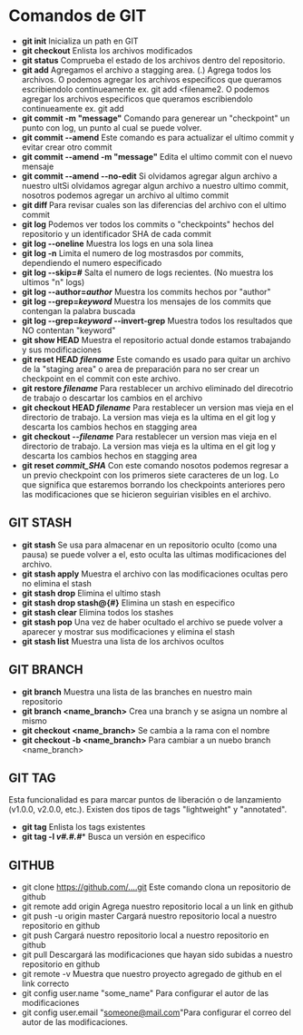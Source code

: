 # Comandos de GIT

+ **git init** 					Inicializa un path en GIT
+ **git checkout**				Enlista los archivos modificados
+ **git status**				Comprueba el estado de los archivos dentro del repositorio.
+ **git add**					Agregamos el archivo a stagging area. (.) Agrega todos los archivos. O podemos agregar los archivos especificos que queramos escribiendolo continueamente ex. git add <filename1> <filename2. O podemos agregar los archivos especificos que queramos escribiendolo continueamente ex. git add <filename1> <filename2>
+ **git commit -m "message"**			Comando para generear un "checkpoint" un punto con log, un punto al cual se puede volver.
+ **git commit --amend**			Este comando es para actualizar el ultimo commit y evitar crear otro commit
+ **git commit --amend -m "message"**		Edita el ultimo commit con el nuevo mensaje
+ **git commit --amend --no-edit**		Si olvidamos agregar algun archivo a nuestro ultSi olvidamos agregar algun archivo a nuestro ultimo commit, nosotros podemos agregar un archivo al ultimo commit
+ **git diff <filename>**			Para revisar cuales son las diferencias del archivo con el ultimo commit
+ **git log**					Podemos ver todos los commits o "checkpoints" hechos del repositorio y un identificador SHA de cada commit
+ **git log --oneline**				Muestra los logs en una sola linea
+ **git log -n**				Limita el numero de log mostrasdos por commits, dependiendo el numero especificado
+ **git log --skip=*#***				Salta el numero de logs recientes. (No muestra los ultimos "n" logs)
+ **git log --author=*author***			Muestra los commits hechos por "author"
+ **git log --grep=*keyword***			Muestra los mensajes de los commits que contengan la palabra buscada
+ **git log --grep=*keyword* --invert-grep**	Muestra todos los resultados que NO contentan "keyword"
+ **git show HEAD**				Muestra el repositorio actual donde estamos trabajando y sus modificaciones
+ **git reset HEAD *filename***			Este comando es usado para quitar un archivo de la "staging area" o area de preparación para no ser crear un checkpoint en el commit con este archivo.
+ **git restore *filename***			Para restablecer un archivo eliminado del direcotrio de trabajo o descartar los cambios en el archivo
+ **git checkout HEAD *filename***		Para restablecer un version mas vieja en el directorio de trabajo. La version mas vieja es la ultima en el git log y descarta los cambios hechos en stagging area
+ **git checkout --*filename***			Para restablecer un version mas vieja en el directorio de trabajo. La version mas vieja es la ultima en el git log y descarta los cambios hechos en stagging area
+ **git reset *commit_SHA***			Con este comando nosotos podemos regresar a un previo checkpoint con los primeros siete caracteres de un log. Lo que significa que estaremos borrando los checkpoints anteriores pero las modificaciones que se hicieron seguirian visibles en el archivo.

## GIT STASH
+ **git stash**					Se usa para almacenar en un repositorio oculto (como una pausa) se puede volver a el, esto oculta las ultimas modificaciones del archivo.
+ **git stash apply**				Muestra el archivo con las modificaciones ocultas pero no elimina el stash
+ **git stash drop**				Elimina el ultimo stash
+ **git stash drop stash@{#}**			Elimina un stash en especifico
+ **git stash clear**				Elimina todos los stashes
+ **git stash pop**				Una vez de haber ocultado el archivo se puede volver a aparecer y mostrar sus modificaciones y elimina el stash
+ **git stash list**				Muestra una lista de los archivos ocultos

## GIT BRANCH
+ **git branch**				Muestra una lista de las branches en nuestro main repositorio
+ **git branch <name_branch>**			Crea una branch y se asigna un nombre al mismo
+ **git checkout <name_branch>**		Se cambia a la rama con el nombre
+ **git checkout -b <name_branch>**		Para cambiar a un nuebo branch <name_branch>

## GIT TAG
Esta funcionalidad es para marcar puntos de liberación o de lanzamiento (v1.0.0, v2.0.0, etc.). Existen dos tipos de tags "lightweight" y "annotated".
+ **git tag**					Enlista los tags existentes
+ **git tag -l *v#.#.#****			Busca un versión en especifico

## GITHUB
+ git clone https://github.com/....git	Este comando clona un repositorio de github
+ git remote add origin <link>		Agrega nuestro repositorio local a un link en github
+ git push -u origin master		Cargará nuestro repositorio local a nuestro repositorio en github
+ git push				Cargará nuestro repositorio local a nuestro repositorio en github
+ git pull				Descargará las modificaciones que hayan sido subidas a nuestro repositorio en github
+ git remote -v				Muestra que nuestro proyecto agregado de github en el link correcto
+ git config user.name "some_name"	Para configurar el autor de las modificaciones
+ git config user.email "someone@mail.com"Para configurar el correo del autor de las modificaciones.




